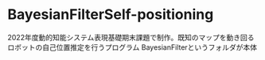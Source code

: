 # BayesianFilterSelf-positioning
2022年度動的知能システム表現基礎期末課題で制作。既知のマップを動き回るロボットの自己位置推定を行うプログラム
BayesianFilterというフォルダが本体
